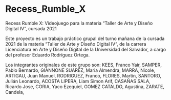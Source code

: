 # Recess_Rumble_X

Recess Rumble X: Videojuego para la materia “Taller de Arte y Diseño Digital IV”, cursada 2021

Este proyecto es un trabajo práctico grupal del turno mañana de la cursada 2021 de la materia “Taller de Arte y Diseño Digital IV”, de la carrera Licenciatura en Arte y Diseño Digital de la Universidad del Salvador, a cargo del profesor Eduardo Rodríguez Ortega. 

Los integrantes originales de este grupo son: 
KEES, Franco Yair,
SAMPER, Pablo Bernardo,
GIANNONE SUAREZ, Maria Almendra,
MARRA, Nicole,
ARTIGAU, Juan Manuel,
RODRIGUEZ, Franco,
FLORES, Martin,
SANTORO, Julián Leonardo,
ACOSTA LIPERA, Liam Simon Arif,
CASAÑAS SALA, Ricardo Jose,
CORIA, Yaco Ezequiel,
GOMEZ CATALDO, Agustina,
ZARATE, Candela,
